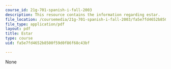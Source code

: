 ```yaml
---
course_id: 21g-701-spanish-i-fall-2003
description: This resource contains the information regarding estar.
file_location: /coursemedia/21g-701-spanish-i-fall-2003/fa5e7fd4652b8500f59d0f86f68c43bf_MIT21G_701F03_2verboest.pdf
file_type: application/pdf
layout: pdf
title: Estar
type: course
uid: fa5e7fd4652b8500f59d0f86f68c43bf

---
```

None